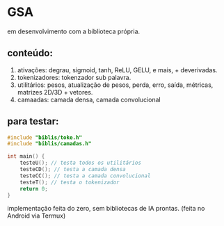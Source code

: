 # GSA
em desenvolvimento com a biblioteca própria.

## conteúdo:
1. ativações: degrau, sigmoid, tanh, ReLU, GELU, e mais, + deverivadas.
2. tokenizadores: tokenzador sub palavra.
3. utilitários: pesos, atualização de pesos, perda, erro, saída, métricas, matrizes 2D/3D + vetores.
4. camaadas: camada densa, camada convolucional

## para testar:

```Cpp
#include "biblis/toke.h"
#include "biblis/camadas.h"

int main() {
    testeU(); // testa todos os utilitários
    testeCD(); // testa a camada densa
    testeCC(); // testa a camada convolucional
    testeT(); // testa o tokenizador
    return 0;
}

```

implementação feita do zero, sem bibliotecas de IA prontas.
(feita no Android via Termux)